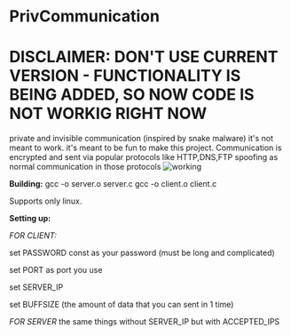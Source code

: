 # PrivCommunication
# **DISCLAIMER: DON'T USE CURRENT VERSION - FUNCTIONALITY IS BEING ADDED, SO NOW CODE IS NOT WORKIG RIGHT NOW**
private and invisible communication (inspired by snake malware)
it's not meant to work. it's meant to be fun to make this project.
Communication is encrypted and sent via popular protocols like HTTP,DNS,FTP spoofing as normal communication in those protocols
![working](https://github.com/github/docs/actions/workflows/main.yml/badge.svg?event=push)

**Building:**
gcc -o server.o server.c
gcc -o client.o client.c

Supports only linux.

**Setting up:**

*FOR CLIENT:*

set PASSWORD const as your password (must be long and complicated)

set PORT as port you use

set SERVER_IP

set BUFFSIZE (the amount of data that you can sent in 1 time)

*FOR SERVER*
the same things without SERVER_IP but with ACCEPTED_IPS
